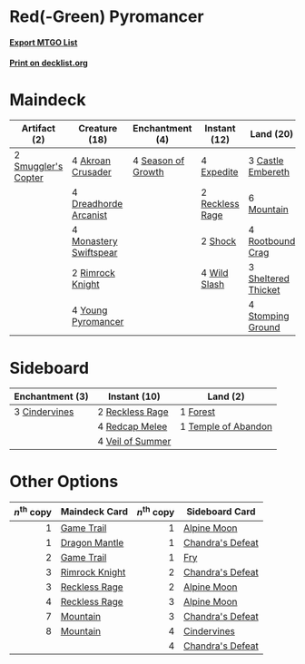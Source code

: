 # Red(-Green) Pyromancer

#### [Export MTGO List](../collection/Red(-Green)%20Pyromancer/Red(-Green)%20Pyromancer.txt)
#### [Print on decklist.org](http://decklist.org/?deckmain=4%09Akroan%20Crusader%0A3%09Castle%20Embereth%0A4%09Dreadhorde%20Arcanist%0A4%09Expedite%0A4%09Monastery%20Swiftspear%0A6%09Mountain%0A2%09Reckless%20Rage%0A4%09Renegade%20Tactics%0A2%09Rimrock%20Knight%0A4%09Rootbound%20Crag%0A4%09Season%20of%20Growth%0A3%09Sheltered%20Thicket%0A2%09Shock%0A2%09Smuggler's%20Copter%0A4%09Stomping%20Ground%0A4%09Wild%20Slash%0A4%09Young%20Pyromancer&deckside=3%09Cindervines%0A1%09Forest%0A2%09Reckless%20Rage%0A4%09Redcap%20Melee%0A1%09Temple%20of%20Abandon%0A4%09Veil%20of%20Summer)
# Maindeck

|                                         Artifact (2)                                         |                                          Creature (18)                                          |                                       Enchantment (4)                                       |                                       Instant (12)                                       |                                          Land (20)                                           |                                         Sorcery (4)                                         |
|----------------------------------------------------------------------------------------------|-------------------------------------------------------------------------------------------------|---------------------------------------------------------------------------------------------|------------------------------------------------------------------------------------------|----------------------------------------------------------------------------------------------|---------------------------------------------------------------------------------------------|
|2 [Smuggler's Copter](http://gatherer.wizards.com/Pages/Card/Details.aspx?multiverseid=417808)|4 [Akroan Crusader](http://gatherer.wizards.com/Pages/Card/Details.aspx?multiverseid=373578)     |4 [Season of Growth](http://gatherer.wizards.com/Pages/Card/Details.aspx?multiverseid=466945)|4 [Expedite](http://gatherer.wizards.com/Pages/Card/Details.aspx?multiverseid=446145)     |3 [Castle Embereth](http://gatherer.wizards.com/Pages/Card/Details.aspx?multiverseid=473201)  |4 [Renegade Tactics](http://gatherer.wizards.com/Pages/Card/Details.aspx?multiverseid=417700)|
|                                                                                              |4 [Dreadhorde Arcanist](http://gatherer.wizards.com/Pages/Card/Details.aspx?multiverseid=461052) |                                                                                             |2 [Reckless Rage](http://gatherer.wizards.com/Pages/Card/Details.aspx?multiverseid=439767)|6 [Mountain](http://gatherer.wizards.com/Pages/Card/Details.aspx?multiverseid=439859)         |                                                                                             |
|                                                                                              |4 [Monastery Swiftspear](http://gatherer.wizards.com/Pages/Card/Details.aspx?multiverseid=438706)|                                                                                             |2 [Shock](http://gatherer.wizards.com/Pages/Card/Details.aspx?multiverseid=129732)        |4 [Rootbound Crag](http://gatherer.wizards.com/Pages/Card/Details.aspx?multiverseid=420934)   |                                                                                             |
|                                                                                              |2 [Rimrock Knight](http://gatherer.wizards.com/Pages/Card/Details.aspx?multiverseid=473099)      |                                                                                             |4 [Wild Slash](http://gatherer.wizards.com/Pages/Card/Details.aspx?multiverseid=391959)   |3 [Sheltered Thicket](http://gatherer.wizards.com/Pages/Card/Details.aspx?multiverseid=426950)|                                                                                             |
|                                                                                              |4 [Young Pyromancer](http://gatherer.wizards.com/Pages/Card/Details.aspx?multiverseid=426592)    |                                                                                             |                                                                                          |4 [Stomping Ground](http://gatherer.wizards.com/Pages/Card/Details.aspx?multiverseid=405110)  |                                                                                             |


# Sideboard

|                                    Enchantment (3)                                     |                                       Instant (10)                                        |                                           Land (2)                                           |
|----------------------------------------------------------------------------------------|-------------------------------------------------------------------------------------------|----------------------------------------------------------------------------------------------|
|3 [Cindervines](http://gatherer.wizards.com/Pages/Card/Details.aspx?multiverseid=457305)|2 [Reckless Rage](http://gatherer.wizards.com/Pages/Card/Details.aspx?multiverseid=439767) |1 [Forest](http://gatherer.wizards.com/Pages/Card/Details.aspx?multiverseid=439860)           |
|                                                                                        |4 [Redcap Melee](http://gatherer.wizards.com/Pages/Card/Details.aspx?multiverseid=473097)  |1 [Temple of Abandon](http://gatherer.wizards.com/Pages/Card/Details.aspx?multiverseid=373711)|
|                                                                                        |4 [Veil of Summer](http://gatherer.wizards.com/Pages/Card/Details.aspx?multiverseid=466952)|                                                                                              |


# Other Options

|*n*<sup>th</sup> copy|                                      Maindeck Card                                      |*n*<sup>th</sup> copy|                                      Sideboard Card                                       |
|--------------------:|-----------------------------------------------------------------------------------------|--------------------:|-------------------------------------------------------------------------------------------|
|                    1|[Game Trail](http://gatherer.wizards.com/Pages/Card/Details.aspx?multiverseid=410044)    |                    1|[Alpine Moon](http://gatherer.wizards.com/Pages/Card/Details.aspx?multiverseid=447264)     |
|                    1|[Dragon Mantle](http://gatherer.wizards.com/Pages/Card/Details.aspx?multiverseid=373634) |                    1|[Chandra's Defeat](http://gatherer.wizards.com/Pages/Card/Details.aspx?multiverseid=430775)|
|                    2|[Game Trail](http://gatherer.wizards.com/Pages/Card/Details.aspx?multiverseid=410044)    |                    1|[Fry](http://gatherer.wizards.com/Pages/Card/Details.aspx?multiverseid=466894)             |
|                    3|[Rimrock Knight](http://gatherer.wizards.com/Pages/Card/Details.aspx?multiverseid=473099)|                    2|[Chandra's Defeat](http://gatherer.wizards.com/Pages/Card/Details.aspx?multiverseid=430775)|
|                    3|[Reckless Rage](http://gatherer.wizards.com/Pages/Card/Details.aspx?multiverseid=439767) |                    2|[Alpine Moon](http://gatherer.wizards.com/Pages/Card/Details.aspx?multiverseid=447264)     |
|                    4|[Reckless Rage](http://gatherer.wizards.com/Pages/Card/Details.aspx?multiverseid=439767) |                    3|[Alpine Moon](http://gatherer.wizards.com/Pages/Card/Details.aspx?multiverseid=447264)     |
|                    7|[Mountain](http://gatherer.wizards.com/Pages/Card/Details.aspx?multiverseid=439859)      |                    3|[Chandra's Defeat](http://gatherer.wizards.com/Pages/Card/Details.aspx?multiverseid=430775)|
|                    8|[Mountain](http://gatherer.wizards.com/Pages/Card/Details.aspx?multiverseid=439859)      |                    4|[Cindervines](http://gatherer.wizards.com/Pages/Card/Details.aspx?multiverseid=457305)     |
|                     |                                                                                         |                    4|[Chandra's Defeat](http://gatherer.wizards.com/Pages/Card/Details.aspx?multiverseid=430775)|

